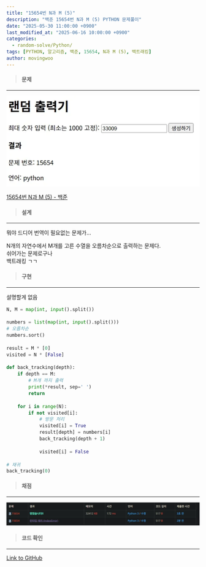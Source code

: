 ```yaml
---
title: "15654번 N과 M (5)"
description: "백준 15654번 N과 M (5) PYTHON 문제풀이"
date: "2025-05-30 11:00:00 +0900"
last_modified_at: "2025-06-16 10:00:00 +0900"
categories: 
  - random-solve/Python/
tags: [PYTHON, 알고리즘, 백준, 15654, N과 M (5), 백트래킹]
author: movingwoo
---
```

> #### 문제  
---  
  
![img01](/assets/images/posts/random-solve/Python/2025-05-30-15654/img01.webp)  
  
[15654번 N과 M (5) - 백준](https://www.acmicpc.net/problem/15654)  
   
> #### 설계  
---
  
뭐야 드디어 번역이 필요없는 문제가...  
  
N개의 자연수에서 M개를 고른 수열을 오름차순으로 출력하는 문제다.  
쉬어가는 문제로구나  
백트래킹 ㄱㄱ  
  
> #### 구현  
---  
  
설명할게 없음  
  
```python
N, M = map(int, input().split())

numbers = list(map(int, input().split()))
# 오름차순
numbers.sort()

result = M * [0]
visited = N * [False]

def back_tracking(depth):
    if depth == M:
        # M개 까지 출력
        print(*result, sep=' ')
        return
    
    for i in range(N):
        if not visited[i]:
            # 방문 처리
            visited[i] = True
            result[depth] = numbers[i]
            back_tracking(depth + 1)

            visited[i] = False

# 재귀
back_tracking(0)
```
  
> #### 채점  
---  

![img02](/assets/images/posts/random-solve/Python/2025-05-30-15654/img02.webp)  
  
> #### 코드 확인   
---  
  
[Link to GitHub](https://raw.githubusercontent.com/movingwoo/movingwoo-snippets/refs/heads/main/random-solve/Python/2025-05-30-15654.py)